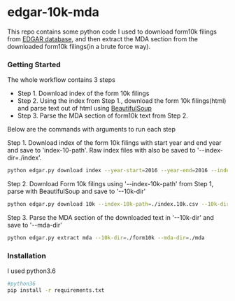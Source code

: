 # edgar-10k-mda

This repo contains some python code I used to download form10k filings  from [EDGAR database](https://www.sec.gov/edgar.shtml), 
and then extract the MDA section from the downloaded form10k filings(in a brute force way).

### Getting Started 

The whole workflow contains 3 steps
- Step 1. Download index of the form 10k filings
- Step 2. Using the index from Step 1., download the form 10k filings(html) and parse text out of html using [BeautifulSoup](https://www.crummy.com/software/BeautifulSoup/bs4/doc/)
- Step 3. Parse the MDA section of form10k text from Step 2.


Below are the commands with arguments to run each step 

Step 1. Download index of the form 10k filings with start year and end year and save to 'index-10-path'. Raw index files with also be saved to '--index-dir=./index'.
```bash
python edgar.py download index --year-start=2016 --year-end=2016 --index-dir=./index  --index-10k-path=index.10k.csv
```

Step 2. Download Form 10k filings using '--index-10k-path' from Step 1, parse with BeautifulSoup and save to '--10k-dir'
```bash
python edgar.py download 10k --index-10k-path=./index.10k.csv --10k-dir=./form10k
```

Step 3. Parse the MDA section of the downloaded text in '--10k-dir' and save to '--mda-dir'
```bash
python edgar.py extract mda --10k-dir=./form10k --mda-dir=./mda
```

### Installation

I used python3.6
```bash
#python36
pip install -r requirements.txt
```
